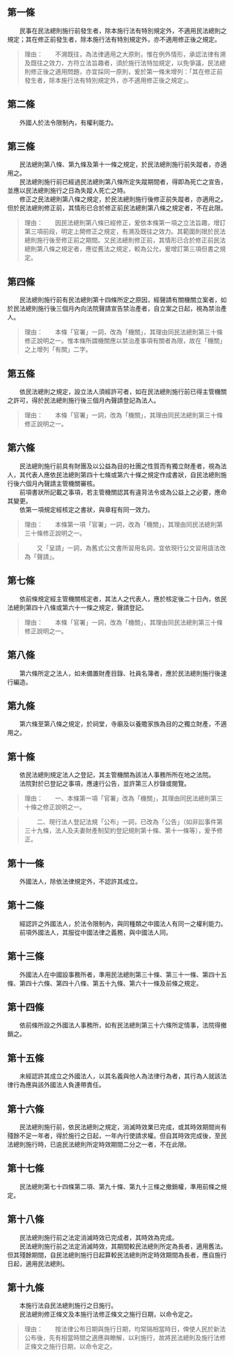 第一條 
-------
　　民事在民法總則施行前發生者，除本施行法有特別規定外，不適用民法總則之規定；其在修正前發生者，除本施行法有特別規定外，亦不適用修正後之規定。  
> 理由：　　不溯既往，為法律適用之大原則，惟在例外情形，承認法律有溯及既往之效力，方符立法旨趣者，須於施行法特加規定，以免爭議，民法總則修正後之適用問題，亦宜採同一原則，爰於第一條末增列：「其在修正前發生者，除本施行法有特別規定外，亦不適用修正後之規定」。



第二條 
-------
　　外國人於法令限制內，有權利能力。  


第三條 
-------
　　民法總則第八條、第九條及第十一條之規定，於民法總則施行前失蹤者，亦適用之。  
　　民法總則施行前已經過民法總則第八條所定失蹤期間者，得即為死亡之宣告，並應以民法總則施行之日為失蹤人死亡之時。  
　　修正之民法總則第八條之規定，於民法總則施行後修正前失蹤者，亦適用之。但於民法總則修正前，其情形已合於修正前民法總則第八條之規定者，不在此限。  
> 理由：　　因民法總則第八條已經修正，爰依本條第一項之立法旨趣，增訂第三項前段，明定上開修正之規定，有溯及既往之效力。其範圍則限於民法總則施行後至修正前之期間。又民法總則修正前，其情形已合於修正前民法總則第八條之規定者，應從舊法之規定，較為公允，爰增訂第三項但書之規定。



第四條 
-------
　　民法總則施行前有民法總則第十四條所定之原因，經聲請有關機關立案者，如於民法總則施行後三個月內向法院聲請宣告禁治產者，自立案之日起，視為禁治產人。  
> 理由：　　本條「官署」一詞，改為「機關」，其理由同民法總則第三十條修正說明之一。惟本條所謂機關應以禁治產事項有關者為限，故在「機關」之上增列「有關」二字。



第五條 
-------
　　依民法總則之規定，設立法人須經許可者，如在民法總則施行前已得主管機關之許可，得於民法總則施行後三個月內聲請登記為法人。  
> 理由：　　本條「官署」一詞，改為「機關」，其理由同民法總則第三十條修正說明之一。



第六條 
-------
　　民法總則施行前具有財團及以公益為目的社團之性質而有獨立財產者，視為法人，其代表人應依民法總則第四十七條或第六十條之規定作成書狀，自民法總則施行後六個月內聲請主管機關審核。  
　　前項書狀所記載之事項，若主管機關認其有違背法令或為公益上之必要，應命其變更。  
　　依第一項規定經核定之書狀，與章程有同一效力。  
> 理由：　　本條第一項「官署」一詞，改為「機關」，其理由同民法總則第三十條修正說明之一。

> 　　又「呈請」一詞，為舊式公文書所習用名詞，宜依現行公文習用語法改為「聲請」。



第七條 
-------
　　依前條規定經主管機關核定者，其法人之代表人，應於核定後二十日內，依民法總則第四十八條或第六十一條之規定，聲請登記。  
> 理由：　　本條「官署」一詞，改為「機關」，其理由同民法總則第三十條修正說明之一。



第八條 
-------
　　第六條所定之法人，如未備置財產目錄、社員名簿者，應於民法總則施行後速行編造。  


第九條 
-------
　　第六條至第八條之規定，於祠堂，寺廟及以養贍家族為目的之獨立財產，不適用之。  


第十條 
-------
　　依民法總則規定法人之登記，其主管機關為該法人事務所所在地之法院。  
　　法院對於已登記之事項，應速行公告，並許第三人抄錄或閱覽。  
> 理由：　　一、本條第一項「官署」改為「機關」，其理由同民法總則第三十條之修正說明之一。

> 　　二、現行法人登記法規「公布」一詞，已改為「公告」（如非訟事件第三十九條，法人及夫妻財產制契約登記規則第十條、第十一條等），爰予修正。



第十一條 
---------
　　外國法人，除依法律規定外，不認許其成立。  


第十二條 
---------
　　經認許之外國法人，於法令限制內，與同種類之中國法人有同一之權利能力。  
　　前項外國法人，其服從中國法律之義務，與中國法人同。  


第十三條 
---------
　　外國法人在中國設事務所者，準用民法總則第三十條、第三十一條、第四十五條、第四十六條、第四十八條、第五十九條、第六十一條及前條之規定。  


第十四條 
---------
　　依前條所設之外國法人事務所，如有民法總則第三十六條所定情事，法院得撤銷之。  


第十五條 
---------
　　未經認許其成立之外國法人，以其名義與他人為法律行為者，其行為人就該法律行為應與該外國法人負連帶責任。  


第十六條 
---------
　　民法總則施行前，依民法總則之規定，消滅時效業已完成，或其時效期間尚有殘餘不足一年者，得於施行之日起，一年內行使請求權。但自其時效完成後，至民法總則施行時，已逾民法總則所定時效期間二分之一者，不在此限。  


第十七條 
---------
　　民法總則第七十四條第二項、第九十條、第九十三條之撤銷權，準用前條之規定。  


第十八條 
---------
　　民法總則施行前之法定消滅時效已完成者，其時效為完成。  
　　民法總則施行前之法定消滅時效，其期間較民法總則所定為長者，適用舊法。但其殘餘期間，自民法總則施行日起算較民法總則所定時效期間為長者，應自施行日起，適用民法總則。  


第十九條 
---------
　　本施行法自民法總則施行之日施行。  
　　民法總則修正條文及本施行法修正條文之施行日期，以命令定之。  
> 理由：　　按法律公布日期與施行日期，均常隔相當時日，俾使人民於新法公布後，先有相當時間之適應與瞭解，以利施行，故將民法總則及施行法修正條文之施行日期，以命令定之。